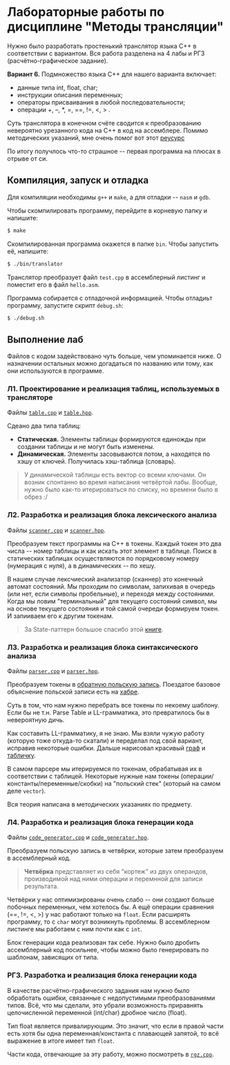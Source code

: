 # Лабораторные работы по дисциплине "Методы трансляции"

Нужно было разработать простенький транслятор языка C++ в соответствии с вариантом. Вся работа разделена на 4 лабы и РГЗ (расчётно-графическое задание).

**Вариант 6.** Подмножество языка С++ для нашего варианта включает:
- данные типа int, float, char;
- инструкции описания переменных;
- операторы присваивания в любой последовательности;
- операции +, –, *, =, ==, !=, <, > .

Суть транслятора в конечном счёте сводится к преобразованию невероятно урезанного кода на C++ в код на ассемблере. Помимо методических указаний, мне очень помог вот этот [реусурс](https://pages.cs.wisc.edu/~fischer/cs536.s08/course.hold/html/NOTES/)

По итогу получлось что-то страшное -- первая программа на плюсах в отрыве от си.

## Компиляция, запуск и отладка

Для компиляции необходимы `g++` и `make`, а для отладки -- `nasm` и `gdb`.

Чтобы скомпилировать программу, перейдите в корневую папку и напишите:

```bash
$ make
```

Скомпилированная программа окажется в папке `bin`. Чтобы запустить её, напишите:

```bash
$ ./bin/translator
```

Транслятор преобразует файл `test.cpp` в ассемблерный листинг и поместит его в файл `hello.asm`.

Программа собирается с отладочной информацией. Чтобы отладиьт программу, запустите скрипт `debug.sh`:

```bash
$ ./debug.sh
```

## Выполнение лаб

Файлов с кодом задействовано чуть больше, чем упоминается ниже. О назначении остальных можно догадаться по названию или тому, как они используются в программе.

### Л1. Проектирование и реализация таблиц, используемых в трансляторе

Файлы [`table.cpp`](src/table.cpp) и [`table.hpp`](src/table.hpp).

Сдеано два типа таблиц:

- **Статическая.** Элементы таблицы формируются единожды при создании таблицы и не могут быть изменены.
- **Динамическая.** Элементы засовываются потом, а находятся по хэшу от ключей. Получилась хэш-таблица (словарь).

> У динамической таблицы есть вектор со всеми ключами. Он возник спонтанно во время написания четвёртой лабы. Вообще, нужно было как-то итерироваться по списку, но времени было в обрез :/

### Л2. Разработка и реализация блока лексического анализа

Файлы [`scanner.cpp`](src/scanner.cpp) и [`scanner.hpp`](src/scanner.hpp).

Преобразуем текст программы на C++ в токены. Каждый токен это два числа -- номер таблицы и как искать этот элемент в таблице. Поиск в статических таблицах осуществляются по порядковому номеру (нумерация с нуля), а в динамических -- по хешу.

В нашем случае лексчиеский анализатор (сканнер) это конечный автомат состояний. Мы проходим по символам, запихивая в очередь (или нет, если символы пробельные), и переходя между состояними. Когда мы ловим "терминальный" для текущего состояний символ, мы на основе текущего состояния и той самой очереди формируем токен. И запииваем его к другим токенам.

> За State-паттерн большое спасибо этой [книге](http://gameprogrammingpatterns.com/state.html).

### Л3. Разработка и реализация блока синтаксического анализа

Файлы [`parser.cpp`](src/parser.cpp) и [`parser.hpp`](src/parser.hpp).

Преобразуем токены в [обратную польскую запись](https://en.wikipedia.org/wiki/Reverse_Polish_notation). Поездатое базовое объяснение польской записи есть на [хабре](https://habr.com/ru/post/100869/).

Суть в том, что нам нужно перебрать все токены по некоему шаблону. Если бы не т.н. Parse Table и LL-грамматика, это превратилось бы в невероятную дичь.

Как составить LL-грамматику, я не знаю. Мы взяли чужую работу (которую тоже откуда-то скатали) и переделал под свой вариант, исправив некоторые ошибки. Дальше нарисовал красивый [граф](reference/table.png) и [табличку](reference/ParseTable.csv).

В самом парсере мы итерируемся по токенам, обрабатывая их в соответствии с таблицей. Некоторые нужные нам токены (операции/константы/переменные/скобки) на "польский стек" (который на самом деле `vector`).

Вся теория написана в методических указаниях по предмету.

### Л4. Разработка и реализация блока генерации кода

Файлы [`code_generator.cpp`](src/code_generator.cpp) и [`code_generator.hpp`](src/code_generator.hpp).

Преобразуем польскую запись в четвёрки, которые затем преобразуем в ассемблерный код.

> **Четвёрка** представляет из себя "кортеж" из двух операндов, производимой над ними операции и перемнной для записи результата.

Четвёрки у нас оптимизированы очень слабо -- они создают больше побочных переменных, чем хотелось бы. А ещё операции сравнения (==, !=, <, >) у нас работают только на `float`. Если расширять программу, то с `char` могут возникнуть проблемы. В ассемблерном листинге мы работаем с ним почти как с `int`.

Блок генерации кода реализован так себе. Нужно было дробить ассемблерный код посильнее, чтобы можно было генерировать по шаблонам, зависящих от типа.

### РГЗ. Разработка и реализация блока генерации кода

В качестве расчётно-графического задания нам нужно было обработать ошибки, связанные с недопустимыми преобразованиями типов. Всё, что мы сделали, это убрали возможность приравнять целочисленной переменной (int/char) дробное число (float).

Тип float является привалирующим. Это значит, что если в правой части есть хотя бы одна переменная/константа с плавающей запятой, то всё выражение в итоге имеет тип `float`.

Части кода, отвечающие за эту работу, можно посмотреть в [`rgz.cpp`](rgz.cpp).